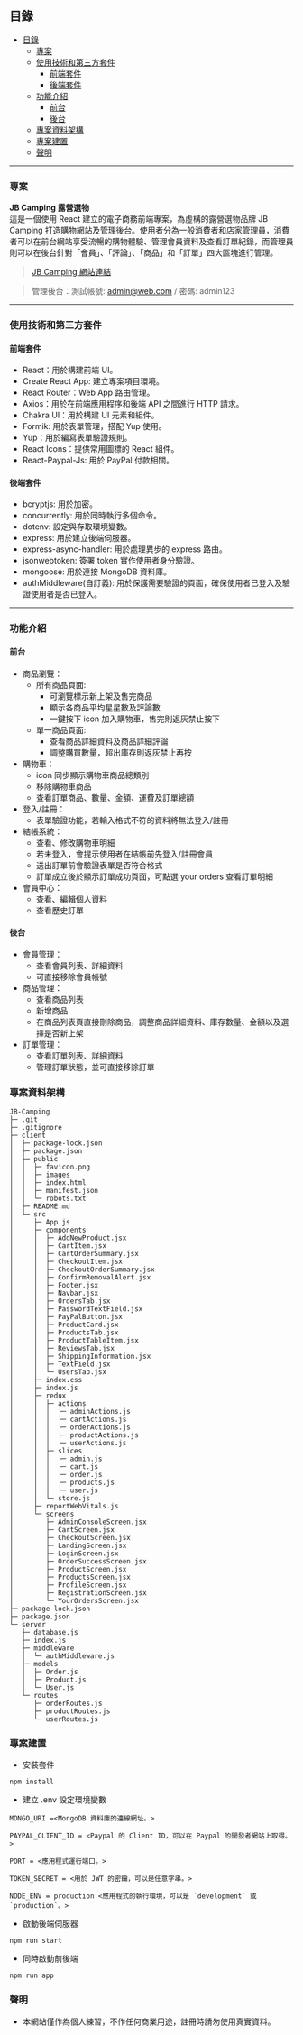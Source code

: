 ## 目錄
- [目錄](#目錄)
  - [專案](#專案)
  - [使用技術和第三方套件](#使用技術和第三方套件)
    - [前端套件](#前端套件)
    - [後端套件](#後端套件)
  - [功能介紹](#功能介紹)
    - [前台](#前台)
    - [後台](#後台)
  - [專案資料架構](#專案資料架構)
  - [專案建置](#專案建置)
  - [聲明](#聲明)

---
### 專案
**JB Camping 露營選物**  
這是一個使用 React 建立的電子商務前端專案，為虛構的露營選物品牌 JB Camping 打造購物網站及管理後台。使用者分為一般消費者和店家管理員，消費者可以在前台網站享受流暢的購物體驗、管理會員資料及查看訂單紀錄，而管理員則可以在後台針對「會員」、「評論」、「商品」和「訂單」四大區塊進行管理。
>[JB Camping 網站連結](https://jb-camping.onrender.com "JB Camping")

> 管理後台：測試帳號: admin@web.com / 密碼: admin123
---
### 使用技術和第三方套件
#### 前端套件
- React：用於構建前端 UI。
- Create React App: 建立專案項目環境。
- React Router：Web App 路由管理。
- Axios：用於在前端應用程序和後端 API 之間進行 HTTP 請求。
- Chakra UI：用於構建 UI 元素和組件。
- Formik: 用於表單管理，搭配 Yup 使用。
- Yup：用於編寫表單驗證規則。
- React Icons：提供常用圖標的 React 組件。
- React-Paypal-Js: 用於 PayPal 付款相關。

#### 後端套件
- bcryptjs: 用於加密。
- concurrently: 用於同時執行多個命令。
- dotenv: 設定與存取環境變數。
- express: 用於建立後端伺服器。
- express-async-handler: 用於處理異步的 express 路由。
- jsonwebtoken: 簽署 token 實作使用者身分驗證。
- mongoose: 用於連接 MongoDB 資料庫。
- authMiddleware(自訂義): 用於保護需要驗證的頁面，確保使用者已登入及驗證使用者是否已登入。
----
### 功能介紹
#### 前台
+ 商品瀏覽： 
    + 所有商品頁面:
      + 可瀏覽標示新上架及售完商品
      + 顯示各商品平均星星數及評論數
      + 一鍵按下 icon 加入購物車，售完則返灰禁止按下
     + 單一商品頁面:
        + 查看商品詳細資料及商品詳細評論
        + 調整購買數量，超出庫存則返灰禁止再按      
+ 購物車：
  + icon 同步顯示購物車商品總類別
  + 移除購物車商品
  + 查看訂單商品、數量、金額、運費及訂單總額
+ 登入/註冊：
  + 表單驗證功能，若輸入格式不符的資料將無法登入/註冊
+ 結帳系統：
  + 查看、修改購物車明細
  + 若未登入，會提示使用者在結帳前先登入/註冊會員
  + 送出訂單前會驗證表單是否符合格式
  + 訂單成立後於顯示訂單成功頁面，可點選 your orders 查看訂單明細
+ 會員中心：
  + 查看、編輯個人資料
  + 查看歷史訂單
#### 後台
+ 會員管理：
  + 查看會員列表、詳細資料
  + 可直接移除會員帳號
+ 商品管理：
  + 查看商品列表
  + 新增商品
  + 在商品列表頁直接刪除商品，調整商品詳細資料、庫存數量、金額以及選擇是否新上架
+ 訂單管理：
  + 查看訂單列表、詳細資料
  + 管理訂單狀態，並可直接移除訂單
  
### 專案資料架構
```
JB-Camping
├─ .git
├─ .gitignore
├─ client
│  ├─ package-lock.json
│  ├─ package.json
│  ├─ public
│  │  ├─ favicon.png
│  │  ├─ images
│  │  ├─ index.html
│  │  ├─ manifest.json
│  │  └─ robots.txt
│  ├─ README.md
│  └─ src
│     ├─ App.js
│     ├─ components
│     │  ├─ AddNewProduct.jsx
│     │  ├─ CartItem.jsx
│     │  ├─ CartOrderSummary.jsx
│     │  ├─ CheckoutItem.jsx
│     │  ├─ CheckoutOrderSummary.jsx
│     │  ├─ ConfirmRemovalAlert.jsx
│     │  ├─ Footer.jsx
│     │  ├─ Navbar.jsx
│     │  ├─ OrdersTab.jsx
│     │  ├─ PasswordTextField.jsx
│     │  ├─ PayPalButton.jsx
│     │  ├─ ProductCard.jsx
│     │  ├─ ProductsTab.jsx
│     │  ├─ ProductTableItem.jsx
│     │  ├─ ReviewsTab.jsx
│     │  ├─ ShippingInformation.jsx
│     │  ├─ TextField.jsx
│     │  └─ UsersTab.jsx
│     ├─ index.css
│     ├─ index.js
│     ├─ redux
│     │  ├─ actions
│     │  │  ├─ adminActions.js
│     │  │  ├─ cartActions.js
│     │  │  ├─ orderActions.js
│     │  │  ├─ productActions.js
│     │  │  └─ userActions.js
│     │  ├─ slices
│     │  │  ├─ admin.js
│     │  │  ├─ cart.js
│     │  │  ├─ order.js
│     │  │  ├─ products.js
│     │  │  └─ user.js
│     │  └─ store.js
│     ├─ reportWebVitals.js
│     └─ screens
│        ├─ AdminConsoleScreen.jsx
│        ├─ CartScreen.jsx
│        ├─ CheckoutScreen.jsx
│        ├─ LandingScreen.jsx
│        ├─ LoginScreen.jsx
│        ├─ OrderSuccessScreen.jsx
│        ├─ ProductScreen.jsx
│        ├─ ProductsScreen.jsx
│        ├─ ProfileScreen.jsx
│        ├─ RegistrationScreen.jsx
│        └─ YourOrdersScreen.jsx
├─ package-lock.json
├─ package.json
└─ server
   ├─ database.js
   ├─ index.js
   ├─ middleware
   │  └─ authMiddleware.js
   ├─ models
   │  ├─ Order.js
   │  ├─ Product.js
   │  └─ User.js
   └─ routes
      ├─ orderRoutes.js
      ├─ productRoutes.js
      └─ userRoutes.js
```
### 專案建置
- 安裝套件
```
npm install
```
- 建立 .env 設定環境變數
```
MONGO_URI =<MongoDB 資料庫的連線網址。>

PAYPAL_CLIENT_ID = <Paypal 的 Client ID，可以在 Paypal 的開發者網站上取得。>

PORT = <應用程式運行端口。>

TOKEN_SECRET = <用於 JWT 的密鑰，可以是任意字串。>

NODE_ENV = production <應用程式的執行環境，可以是 `development` 或 `production`。>
```
- 啟動後端伺服器
```
npm run start
```
- 同時啟動前後端
```
npm run app
```

### 聲明
- 本網站僅作為個人練習，不作任何商業用途，註冊時請勿使用真實資料。
